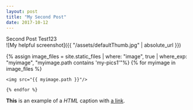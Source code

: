 ```yaml
---
layout: post
title: "My Second Post"
date: 2017-10-12
---
```



Second Post Test123
<br>
![My helpful screenshot]({{ "/assets/defaultThumb.jpg" | absolute_url }})
<br>

<div class="slider-wrapper theme-default">
<div id="slider" class="nivoSlider">     
    {% assign image_files = site.static_files | where: "image", true | where_exp: "myimage", "myimage.path contains 'my-pics1'"%}
    {% for myimage in image_files %}
    
    <img src="{{ myimage.path }}"/>

    {% endfor %}
</div> <!-- nivoSlider -->
</div> <!-- slider-wrapper theme -->

<div id="htmlcaption" class="nivo-html-caption">     
    <strong>This</strong> is an example of a <em>HTML</em> caption with <a href="#">a link</a>. 
</div>

<script type="text/javascript"> 
$(window).on('load', function() {
    $('#slider').nivoSlider({
        effect: 'fade',
        animSpeed: 600
    });
}); 
</script>
